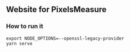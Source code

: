 ## Website for PixelsMeasure

### How to run it

```shell
export NODE_OPTIONS=--openssl-legacy-provider
yarn serve
```